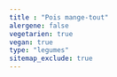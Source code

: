```yaml
---
title : "Pois mange-tout"
alergene: false
vegetarien: true
vegan: true
type: "legumes"
sitemap_exclude: true
--- 
```

